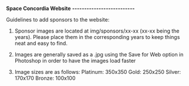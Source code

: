 <b>Space Concordia Website</b>
<b>--------------------------</b>

Guidelines to add sponsors to the website:

1) Sponsor images are located at img/sponsors/xx-xx (xx-xx being the years).
   Please place them in the corresponding years to keep things neat and easy to find.

2) Images are generally saved as a .jpg using the Save for Web option in Photoshop in order to have the images load faster

3) Image sizes are as follows:
	Platinum: 350x350
	Gold: 250x250
	Silver: 170x170
	Bronze: 100x100

